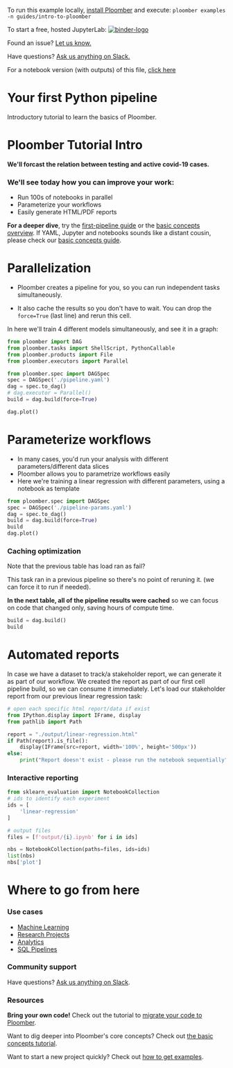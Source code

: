 <!-- start header -->
To run this example locally, [install Ploomber](https://docs.ploomber.io/en/latest/get-started/quick-start.html) and execute: `ploomber examples -n guides/intro-to-ploomber`

To start a free, hosted JupyterLab: [![binder-logo](https://mybinder.org/badge_logo.svg)](https://mybinder.org/v2/gh/ploomber/binder-env/main?urlpath=git-pull%3Frepo%3Dhttps%253A%252F%252Fgithub.com%252Fploomber%252Fprojects%26urlpath%3Dlab%252Ftree%252Fprojects%252Fguides/intro-to-ploomber%252FREADME.ipynb%26branch%3Dmaster)

Found an issue? [Let us know.](https://github.com/ploomber/projects/issues/new?title=guides/intro-to-ploomber%20issue)

Have questions? [Ask us anything on Slack.](https://ploomber.io/community/)

For a notebook version (with outputs) of this file, [click here](https://github.com/ploomber/projects/blob/master/guides/intro-to-ploomber/README.ipynb)
<!-- end header -->




# Your first Python pipeline

<!-- start description -->
Introductory tutorial to learn the basics of Ploomber.
<!-- end description -->

# Ploomber Tutorial Intro

**We'll forcast the relation between testing and active covid-19 cases.** 

### We'll see today how you can improve your work:
- Run 100s of notebooks in parallel 
- Parameterize your workflows
- Easily generate HTML/PDF reports


**For a deeper dive**, try the [first-pipeline guide](https://docs.ploomber.io/en/latest/get-started/first-pipeline.html) or the [basic concepts overview](https://docs.ploomber.io/en/latest/get-started/basic-concepts.html).
If YAML, Jupyter and notebooks sounds like a distant cousin, please check our [basic concepts guide](https://docs.ploomber.io/en/latest/get-started/basic-concepts.html).


# Parallelization

- Ploomber creates a pipeline for you, so you can run independent tasks simultaneously. 

- It also cache the results so you don't have to wait. You can drop the `force=True` (last line) and rerun this cell.

In here we'll train 4 different models simultaneously, and see it in a graph:

```python
from ploomber import DAG
from ploomber.tasks import ShellScript, PythonCallable
from ploomber.products import File
from ploomber.executors import Parallel

from ploomber.spec import DAGSpec
spec = DAGSpec('./pipeline.yaml')
dag = spec.to_dag()
# dag.executor = Parallel()
build = dag.build(force=True)
```

```python
dag.plot()
```

# Parameterize workflows
- In many cases, you'd run your analysis with different parameters/different data slices
- Ploomber allows you to parametrize workflows easily
- Here we're training a linear regression with different parameters, using a notebook as template

```python
from ploomber.spec import DAGSpec
spec = DAGSpec('./pipeline-params.yaml')
dag = spec.to_dag()
build = dag.build(force=True)
build
dag.plot()
```

### Caching optimization

Note that the previous table has load ran as fail? 

This task ran in a previous pipeline so there's no point of reruning it. (we can force it to run if needed).

**In the next table, all of the pipeline results were cached** so we can focus on code that changed only, saving hours of compute time.

```python
build = dag.build()
build
```

# Automated reports

In case we have a dataset to track/a stakeholder report, we can generate it as part of our workflow.
We created the report as part of our first cell pipeline build, so we can consume it immediately.
Let's load our stakeholder report from our previous linear regression task:

```python
# open each specific html report/data if exist
from IPython.display import IFrame, display
from pathlib import Path

report = "./output/linear-regression.html"
if Path(report).is_file():
    display(IFrame(src=report, width='100%', height='500px'))
else:
    print("Report doesn't exist - please run the notebook sequentially")
```

### Interactive reporting
```python
from sklearn_evaluation import NotebookCollection
# ids to identify each experiment
ids = [
    'linear-regression'
]

# output files
files = [f'output/{i}.ipynb' for i in ids]

nbs = NotebookCollection(paths=files, ids=ids)
list(nbs)
nbs['plot']
```

# Where to go from here

### Use cases

- [Machine Learning](https://docs.ploomber.io/en/latest/use-cases/ml.html)
- [Research Projects](https://docs.ploomber.io/en/latest/use-cases/research.html)
- [Analytics](https://docs.ploomber.io/en/latest/use-cases/analytics.html)
- [SQL Pipelines](https://docs.ploomber.io/en/latest/use-cases/sql.html)

### Community support
Have questions? [Ask us anything on Slack](https://ploomber.io/community/).

### Resources
**Bring your own code!** Check out the tutorial to [migrate your code to Ploomber](https://docs.ploomber.io/en/latest/user-guide/refactoring.html).


Want to dig deeper into Ploomber's core concepts? Check out [the basic concepts tutorial](https://docs.ploomber.io/en/latest/get-started/basic-concepts.html).

Want to start a new project quickly? Check out [how to get examples](https://docs.ploomber.io/en/latest/user-guide/templates.html).